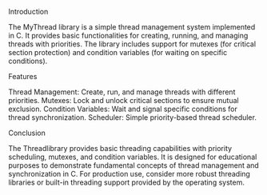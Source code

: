 Introduction

The MyThread library is a simple thread management system implemented in C. It provides basic functionalities for creating, running, and managing threads with priorities.
The library includes support for mutexes (for critical section protection) and condition variables (for waiting on specific conditions).

Features

Thread Management: Create, run, and manage threads with different priorities.
Mutexes: Lock and unlock critical sections to ensure mutual exclusion.
Condition Variables: Wait and signal specific conditions for thread synchronization.
Scheduler: Simple priority-based thread scheduler.

Conclusion

The Threadlibrary provides basic threading capabilities with priority scheduling, mutexes, and condition variables. 
It is designed for educational purposes to demonstrate fundamental concepts of thread management and synchronization in C. 
For production use, consider more robust threading libraries or built-in threading support provided by the operating system.
